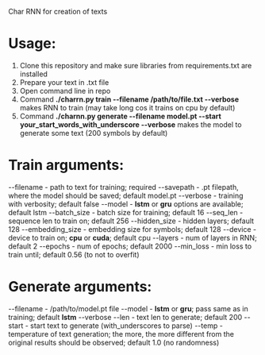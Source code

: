 Char RNN for creation of texts
# Usage:
1) Clone this repository and make sure libraries from requirements.txt are installed
2) Prepare your text in .txt file
3) Open command line in repo
4) Command **./charrn.py train --filename /path/to/file.txt --verbose** makes RNN to train (may take long cos it trains on cpu by default)
5) Command **./charnn.py generate --filename model.pt --start your_start_words_with_underscore --verbose** makes the model to generate some text (200 symbols by default)
# Train arguments:
--filename - path to text for training; required
--savepath - .pt filepath, where the model should be saved; default model.pt
--verbose - training with verbosity; default false
--model - **lstm** or **gru** options are available; default lstm
--batch_size - batch size for training; default 16
--seq_len - sequence len to train on; default 256
--hidden_size - hidden layers; default 128
--embedding_size - embedding size for symbols; default 128
--device - device to train on; **cpu** or **cuda**; default cpu
--layers - num of layers in RNN; default 2
--epochs - num of epochs; default 2000
--min_loss - min loss to train until; default 0.56 (to not to overfit)

# Generate arguments:
--filename - /path/to/model.pt file
--model - **lstm** or **gru**; pass same as in training; default **lstm**
--verbose
--len - text len to generate; default 200
--start - start text to generate (with_underscores to parse)
--temp - temperature of text generation; the more, the more different from the original results should be observed; default 1.0 (no randomness)
